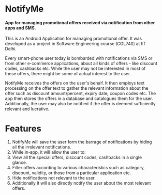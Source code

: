 # NotifyMe
#### App for managing promotional offers received via notification from other apps and SMS. 

This is an Android Application for managing promotional offer. It was developed as a project in Software Engineering course (COL740) at IIT Delhi.

Every smart-phone user today is bombarded with notifications via SMS or from other e-commerce applications, about all kinds of offers - like discount codes, cashbacks etc. While the user may not be interested in most of these offers, there might be some of actual interest to the user.

NotifyMe receives the offers on the user's behalf. It then employs text processing on the offer text to gather the relevant information about the offer such as discount amount/percent, expiry date, coupon codes etc. The app then stores the offers in a database and catalogues them for the user. Additionally, the user may also be notified if the offer is deemed sufficiently relevant and lucrative.

# Features
1. NotifyMe will save the user form the barrage of notifications by hiding all the irrelevant notifications.
2. While in-app, it will allow the user to:
  1. View all the special offers, discount codes, cashbacks in a single glance.
  2. Filter offers according to various characteristics such as category, discount, validity, or those from a particular application etc.
  3. Hide notifications not relevant to the user.
3. Additionally it will also directly notify the user about the most relevant offers.
